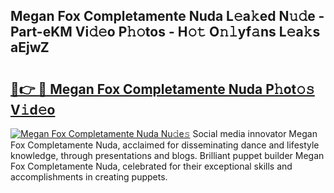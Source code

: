 ## Megan Fox Completamente Nuda L𝚎a𝚔ed N𝚞𝚍e - Part-eKM Vi𝚍𝚎o P𝚑𝚘tos - H𝚘𝚝 O𝚗𝚕yf𝚊ns L𝚎a𝚔s aEjwZ

# <h2><a href="http://kfajmu.oniu.top/?m=Megan+Fox+Completamente+Nuda">🔗👉 🔴 Megan Fox Completamente Nuda P𝚑ot𝚘𝚜 V𝚒d𝚎o</a></h2>

[![Megan Fox Completamente Nuda Nu𝚍e𝚜](https://i.imgur.com/0qMVB7G.gif)](http://kfajmu.oniu.top/?m=Megan+Fox+Completamente+Nuda)
Social media innovator Megan Fox Completamente Nuda, acclaimed for disseminating dance and lifestyle knowledge, through presentations and blogs. Brilliant puppet builder Megan Fox Completamente Nuda, celebrated for their exceptional skills and accomplishments in creating puppets.  
